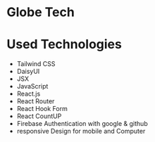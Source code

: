 # Globe Tech

# Used Technologies
* Tailwind CSS
* DaisyUI
* JSX
* JavaScript
* React.js
* React Router
* React Hook Form
* React CountUP
* Firebase Authentication with google & github
* responsive Design for mobile and Computer